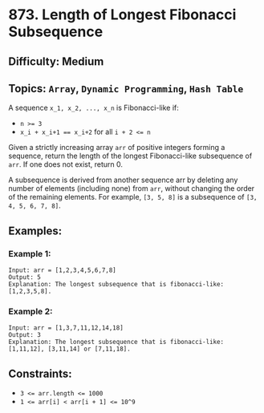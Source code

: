 # 873. Length of Longest Fibonacci Subsequence

## Difficulty: Medium
## Topics: `Array`, `Dynamic Programming`, `Hash Table`

A sequence `x_1, x_2, ..., x_n` is Fibonacci-like if:
* `n >= 3`
* `x_i + x_i+1 == x_i+2` for all `i + 2 <= n`

Given a strictly increasing array `arr` of positive integers forming a sequence,
return the length of the longest Fibonacci-like subsequence of `arr`.
If one does not exist, return 0.

A subsequence is derived from another sequence arr by deleting any number of elements
(including none) from `arr`, without changing the order of the remaining elements.
For example, `[3, 5, 8]` is a subsequence of `[3, 4, 5, 6, 7, 8]`.

## Examples:
### Example 1:
```
Input: arr = [1,2,3,4,5,6,7,8]
Output: 5
Explanation: The longest subsequence that is fibonacci-like: [1,2,3,5,8].
```

### Example 2:
```
Input: arr = [1,3,7,11,12,14,18]
Output: 3
Explanation: The longest subsequence that is fibonacci-like: [1,11,12], [3,11,14] or [7,11,18].
```

## Constraints:
* `3 <= arr.length <= 1000`
* `1 <= arr[i] < arr[i + 1] <= 10^9`
